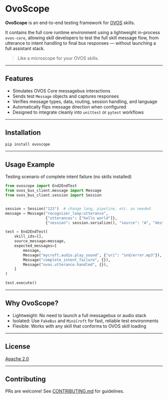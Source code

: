 # OvoScope

**OvoScope** is an end-to-end testing framework for [OVOS](https://openvoiceos.org) skills. 

It contains the full core runtime environment using a lightweight in-process `ovos-core`, allowing skill developers to test the full skill message flow, from utterance to intent handling to final bus responses — without launching a full assistant stack.

> Like a microscope for your OVOS skills.

---

## Features

- Simulates OVOS Core messagebus interactions
- Sends test `Message` objects and captures responses
- Verifies message types, data, routing, session handling, and language
- Automatically flips message direction when configured
- Designed to integrate cleanly into `unittest` or `pytest` workflows

---

## Installation

```bash
pip install ovoscope
````

---

## Usage Example

Testing scenario of complete intent failure (no skills installed)

```python
from ovoscope import End2EndTest
from ovos_bus_client.message import Message
from ovos_bus_client.session import Session


session = Session("123")  # change lang, pipeline, etc. as needed
message = Message("recognizer_loop:utterance",
                  {"utterances": ["hello world"]},
                  {"session": session.serialize(), "source": "A", "destination": "B"})

test = End2EndTest(
    skill_ids=[],
    source_message=message,
    expected_messages=[
        message,
        Message("mycroft.audio.play_sound", {"uri": "snd/error.mp3"}),
        Message("complete_intent_failure", {}),
        Message("ovos.utterance.handled", {}),
    ]
)

test.execute()
```

---

## Why OvoScope?

* Lightweight: No need to launch a full messagebus or audio stack
* Isolated: Use `FakeBus` and `MiniCroft` for fast, reliable test environments
* Flexible: Works with any skill that conforms to OVOS skill loading

---

## License

[Apache 2.0](LICENSE)

---

## Contributing

PRs are welcome! See [CONTRIBUTING.md](CONTRIBUTING.md) for guidelines.
